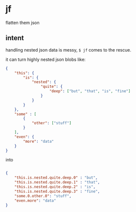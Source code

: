 # jf
flatten them json

## intent

handling nested json data is messy, `$ jf` comes to the rescue.

it can turn highly nested json blobs like:

```json
{
    "this": {
        "is": {
            "nested": {
                "quite": {
                    "deep": ["but", "that", "is", "fine"]
                }
            }
        }
    },
    "some" : [
        {
            "other": ["stuff"]
        }
    ],
    "even": {
        "more": "data"
    }
}
```

into

```json

{
    "this.is.nested.quite.deep.0" : "but",
    "this.is.nested.quite.deep.1" : "that",
    "this.is.nested.quite.deep.2" : "is",
    "this.is.nested.quite.deep.3" : "fine",
    "some.0.other.0": "stuff",
    "even.more": "data"
}
```
